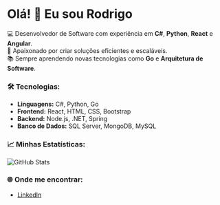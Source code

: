 # Olá! 👋 Eu sou Rodrigo

💻 Desenvolvedor de Software com experiência em **C#**, **Python**, **React** e **Angular**.  
🚀 Apaixonado por criar soluções eficientes e escaláveis.  
📚 Sempre aprendendo novas tecnologias como **Go** e **Arquitetura de Software**.

### 🛠️ Tecnologias:
- **Linguagens:** C#, Python, Go
- **Frontend:** React, HTML, CSS, Bootstrap
- **Backend:** Node.js, .NET, Spring
- **Banco de Dados:** SQL Server, MongoDB, MySQL

### 📈 Minhas Estatísticas:
![GitHub Stats](https://github-readme-stats.vercel.app/api?username=RodrigoCastroMoura&show_icons=true&theme=dark)

### 🌐 Onde me encontrar:
- [LinkedIn](https://www.linkedin.com/in/rodrigo-de-castro-moura-2a5a5324)

